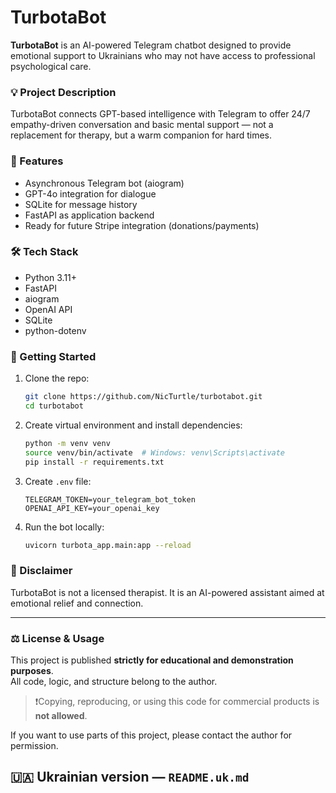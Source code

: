 # TurbotaBot

**TurbotaBot** is an AI-powered Telegram chatbot designed to provide emotional support to Ukrainians who may not have access to professional psychological care.

### 💡 Project Description

TurbotaBot connects GPT-based intelligence with Telegram to offer 24/7 empathy-driven conversation and basic mental support — not a replacement for therapy, but a warm companion for hard times.

### 🧠 Features

- Asynchronous Telegram bot (aiogram)
- GPT-4o integration for dialogue
- SQLite for message history
- FastAPI as application backend
- Ready for future Stripe integration (donations/payments)

### 🛠️ Tech Stack

- Python 3.11+
- FastAPI
- aiogram
- OpenAI API
- SQLite
- python-dotenv

### 🚀 Getting Started

1. Clone the repo:
    ```bash
    git clone https://github.com/NicTurtle/turbotabot.git
    cd turbotabot
    ```

2. Create virtual environment and install dependencies:
    ```bash
    python -m venv venv
    source venv/bin/activate  # Windows: venv\Scripts\activate
    pip install -r requirements.txt
    ```

3. Create `.env` file:
    ```
    TELEGRAM_TOKEN=your_telegram_bot_token
    OPENAI_API_KEY=your_openai_key
    ```

4. Run the bot locally:
    ```bash
    uvicorn turbota_app.main:app --reload
    ```

### 📌 Disclaimer

TurbotaBot is not a licensed therapist. It is an AI-powered assistant aimed at emotional relief and connection.

---

### ⚖️ License & Usage

This project is published **strictly for educational and demonstration purposes**.  
All code, logic, and structure belong to the author.

> ❗️Copying, reproducing, or using this code for commercial products is **not allowed**.

If you want to use parts of this project, please contact the author for permission.


## 🇺🇦 Ukrainian version — `README.uk.md`